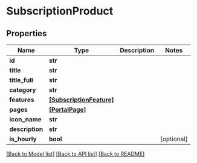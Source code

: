 # SubscriptionProduct


## Properties
Name | Type | Description | Notes
------------ | ------------- | ------------- | -------------
**id** | **str** |  | 
**title** | **str** |  | 
**title_full** | **str** |  | 
**category** | **str** |  | 
**features** | [**[SubscriptionFeature]**](SubscriptionFeature.md) |  | 
**pages** | [**[PortalPage]**](PortalPage.md) |  | 
**icon_name** | **str** |  | 
**description** | **str** |  | 
**is_hourly** | **bool** |  | [optional] 

[[Back to Model list]](../README.md#documentation-for-models) [[Back to API list]](../README.md#documentation-for-api-endpoints) [[Back to README]](../README.md)


